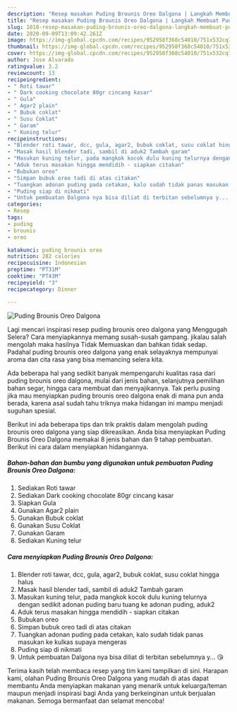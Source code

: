 ```yaml
---
description: "Resep masakan Puding Brounis Oreo Dalgona | Langkah Membuat Puding Brounis Oreo Dalgona Yang Bikin Ngiler"
title: "Resep masakan Puding Brounis Oreo Dalgona | Langkah Membuat Puding Brounis Oreo Dalgona Yang Bikin Ngiler"
slug: 1018-resep-masakan-puding-brounis-oreo-dalgona-langkah-membuat-puding-brounis-oreo-dalgona-yang-bikin-ngiler
date: 2020-09-09T13:09:42.261Z
image: https://img-global.cpcdn.com/recipes/952958f368c54010/751x532cq70/puding-brounis-oreo-dalgona-foto-resep-utama.jpg
thumbnail: https://img-global.cpcdn.com/recipes/952958f368c54010/751x532cq70/puding-brounis-oreo-dalgona-foto-resep-utama.jpg
cover: https://img-global.cpcdn.com/recipes/952958f368c54010/751x532cq70/puding-brounis-oreo-dalgona-foto-resep-utama.jpg
author: Jose Alvarado
ratingvalue: 3.2
reviewcount: 13
recipeingredient:
- " Roti tawar"
- " Dark cooking chocolate 80gr cincang kasar"
- " Gula"
- " Agar2 plain"
- " Bubuk coklat"
- " Susu Coklat"
- " Garam"
- " Kuning telur"
recipeinstructions:
- "Blender roti tawar, dcc, gula, agar2, bubuk coklat, susu coklat hingga halus"
- "Masak hasil blender tadi, sambil di aduk2 Tambah garam"
- "Masukan kuning telur, pada mangkok kocok dulu kuning telurnya dengan sedikit adonan puding baru tuang ke adonan puding, aduk2"
- "Aduk terus masakan hingga mendidih - siapkan citakan"
- "Bubukan oreo"
- "Simpan bubuk oreo tadi di atas citakan"
- "Tuangkan adonan puding pada cetakan, kalo sudah tidak panas masukan ke kulkas supaya mengeras"
- "Puding siap di nikmati"
- "Untuk pembuatan Dalgona nya bisa diliat di terbitan sebelumnya y... 😘"
categories:
- Resep
tags:
- puding
- brounis
- oreo

katakunci: puding brounis oreo 
nutrition: 282 calories
recipecuisine: Indonesian
preptime: "PT31M"
cooktime: "PT43M"
recipeyield: "3"
recipecategory: Dinner

---
```



![Puding Brounis Oreo Dalgona](https://img-global.cpcdn.com/recipes/952958f368c54010/751x532cq70/puding-brounis-oreo-dalgona-foto-resep-utama.jpg)

Lagi mencari inspirasi resep puding brounis oreo dalgona yang Menggugah Selera? Cara menyiapkannya memang susah-susah gampang. jikalau salah mengolah maka hasilnya Tidak Memuaskan dan bahkan tidak sedap. Padahal puding brounis oreo dalgona yang enak selayaknya mempunyai aroma dan cita rasa yang bisa memancing selera kita.

Ada beberapa hal yang sedikit banyak mempengaruhi kualitas rasa dari puding brounis oreo dalgona, mulai dari jenis bahan, selanjutnya pemilihan bahan segar, hingga cara membuat dan menyajikannya. Tak perlu pusing jika mau menyiapkan puding brounis oreo dalgona enak di mana pun anda berada, karena asal sudah tahu triknya maka hidangan ini mampu menjadi suguhan spesial.




Berikut ini ada beberapa tips dan trik praktis dalam mengolah puding brounis oreo dalgona yang siap dikreasikan. Anda bisa menyiapkan Puding Brounis Oreo Dalgona memakai 8 jenis bahan dan 9 tahap pembuatan. Berikut ini cara dalam menyiapkan hidangannya.

<!--inarticleads1-->

##### Bahan-bahan dan bumbu yang digunakan untuk pembuatan Puding Brounis Oreo Dalgona:

1. Sediakan  Roti tawar
1. Sediakan  Dark cooking chocolate 80gr cincang kasar
1. Siapkan  Gula
1. Gunakan  Agar2 plain
1. Gunakan  Bubuk coklat
1. Gunakan  Susu Coklat
1. Gunakan  Garam
1. Sediakan  Kuning telur




<!--inarticleads2-->

##### Cara menyiapkan Puding Brounis Oreo Dalgona:

1. Blender roti tawar, dcc, gula, agar2, bubuk coklat, susu coklat hingga halus
1. Masak hasil blender tadi, sambil di aduk2 Tambah garam
1. Masukan kuning telur, pada mangkok kocok dulu kuning telurnya dengan sedikit adonan puding baru tuang ke adonan puding, aduk2
1. Aduk terus masakan hingga mendidih - siapkan citakan
1. Bubukan oreo
1. Simpan bubuk oreo tadi di atas citakan
1. Tuangkan adonan puding pada cetakan, kalo sudah tidak panas masukan ke kulkas supaya mengeras
1. Puding siap di nikmati
1. Untuk pembuatan Dalgona nya bisa diliat di terbitan sebelumnya y... 😘




Terima kasih telah membaca resep yang tim kami tampilkan di sini. Harapan kami, olahan Puding Brounis Oreo Dalgona yang mudah di atas dapat membantu Anda menyiapkan makanan yang menarik untuk keluarga/teman maupun menjadi inspirasi bagi Anda yang berkeinginan untuk berjualan makanan. Semoga bermanfaat dan selamat mencoba!
